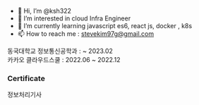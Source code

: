 - 👋 Hi, I’m @ksh322
- 👀 I’m interested in cloud Infra Engineer
- 🌱 I’m currently learning javascript es6, react js, docker , k8s
- 📫 How to reach me : stevekim97g@gmail.com

동국대학교 정보통신공학과 : ~ 2023.02 <br>
카카오 클라우드스쿨 : 2022.06 ~ 2022.12

### Certificate
정보처리기사

<!---
ksh322/ksh322 is a ✨ special ✨ repository because its `README.md` (this file) appears on your GitHub profile.
You can click the Preview link to take a look at your changes.
--->
